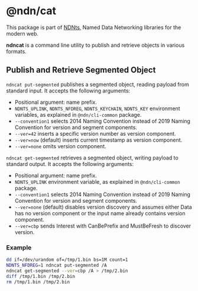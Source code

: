 # @ndn/cat

This package is part of [NDNts](https://yoursunny.com/p/NDNts/), Named Data Networking libraries for the modern web.

**ndncat** is a command line utility to publish and retrieve objects in various formats.

## Publish and Retrieve Segmented Object

`ndncat put-segmented` publishes a segmented object, reading payload from standard input.
It accepts the following arguments:

* Positional argument: name prefix.
* `NDNTS_UPLINK`, `NDNTS_NFDREG`, `NDNTS_KEYCHAIN`, `NDNTS_KEY` environment variables, as explained in `@ndn/cli-common` package.
* `--convention1` selects 2014 Naming Convention instead of 2019 Naming Convention for version and segment components.
* `--ver=42` inserts a specific version number as version component.
* `--ver=now` (default) inserts current timestamp as version component.
* `--ver=none` omits version component.

`ndncat get-segmented` retrieves a segmented object, writing payload to standard output.
It accepts the following arguments:

* Positional argument: name prefix.
* `NDNTS_UPLINK` environment variable, as explained in `@ndn/cli-common` package.
* `--convention1` selects 2014 Naming Convention instead of 2019 Naming Convention for version and segment components.
* `--ver=none` (default) disables version discovery and assumes either Data has no version component or the input name already contains version component.
* `--ver=cbp` sends Interest with CanBePrefix and MustBeFresh to discover version.

### Example

```sh
dd if=/dev/urandom of=/tmp/1.bin bs=1M count=1
NDNTS_NFDREG=1 ndncat put-segmented /A
ndncat get-segmented --ver=cbp /A > /tmp/2.bin
diff /tmp/1.bin /tmp/2.bin
rm /tmp/1.bin /tmp/2.bin
```
